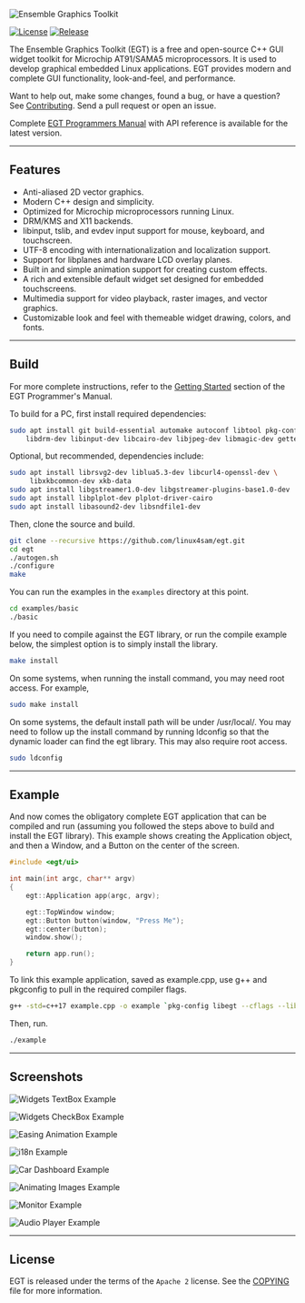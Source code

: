![Ensemble Graphics Toolkit](docs/src/logo.png)

[![License](https://img.shields.io/github/license/linux4sam/egt?style=plastic)]()
[![Release](https://img.shields.io/github/v/tag/linux4sam/egt?style=plastic)]()

The Ensemble Graphics Toolkit (EGT) is a free and open-source C++ GUI widget
toolkit for Microchip AT91/SAMA5 microprocessors.  It is used to develop
graphical embedded Linux applications.  EGT provides modern and complete GUI
functionality, look-and-feel, and performance.

Want to help out, make some changes, found a bug, or have a question?  See
[Contributing](CONTRIBUTING.md).  Send a pull request or open an issue.

Complete [EGT Programmers Manual](https://linux4sam.github.io/egt-docs/)
with API reference is available for the latest version.

***
## Features

- Anti-aliased 2D vector graphics.
- Modern C++ design and simplicity.
- Optimized for Microchip microprocessors running Linux.
- DRM/KMS and X11 backends.
- libinput, tslib, and evdev input support for mouse, keyboard, and touchscreen.
- UTF-8 encoding with internationalization and localization support.
- Support for libplanes and hardware LCD overlay planes.
- Built in and simple animation support for creating custom effects.
- A rich and extensible default widget set designed for embedded touchscreens.
- Multimedia support for video playback, raster images, and vector graphics.
- Customizable look and feel with themeable widget drawing, colors, and fonts.

***
## Build

For more complete instructions, refer to the
[Getting Started](https://linux4sam.github.io/egt-docs/started.html) section of
the EGT Programmer's Manual.

To build for a PC, first install required dependencies:

```sh
sudo apt install git build-essential automake autoconf libtool pkg-config \
    libdrm-dev libinput-dev libcairo-dev libjpeg-dev libmagic-dev gettext
```

Optional, but recommended, dependencies include:

```sh
sudo apt install librsvg2-dev liblua5.3-dev libcurl4-openssl-dev \
     libxkbcommon-dev xkb-data
sudo apt install libgstreamer1.0-dev libgstreamer-plugins-base1.0-dev
sudo apt install libplplot-dev plplot-driver-cairo
sudo apt install libasound2-dev libsndfile1-dev
```

Then, clone the source and build.

```sh
git clone --recursive https://github.com/linux4sam/egt.git
cd egt
./autogen.sh
./configure
make
```

You can run the examples in the `examples` directory at this point.

```sh
cd examples/basic
./basic
```

If you need to compile against the EGT library, or run the compile example
below, the simplest option is to simply install the library.

```sh
make install
```

On some systems, when running the install command, you may need root access.
For example,

```sh
sudo make install
```

On some systems, the default install path will be under /usr/local/.  You may
need to follow up the install command by running ldconfig so that the dynamic
loader can find the egt library.  This may also require root access.

```sh
sudo ldconfig
```

***
## Example

And now comes the obligatory complete EGT application that can be compiled and
run (assuming you followed the steps above to build and install the EGT library).
This example shows creating the Application object, and then a Window, and a
Button on the center of the screen.

```cpp
#include <egt/ui>

int main(int argc, char** argv)
{
    egt::Application app(argc, argv);

    egt::TopWindow window;
    egt::Button button(window, "Press Me");
    egt::center(button);
    window.show();

    return app.run();
}
```

To link this example application, saved as example.cpp, use g++ and pkgconfig to
pull in the required compiler flags.

```sh
g++ -std=c++17 example.cpp -o example `pkg-config libegt --cflags --libs` -pthread
```

Then, run.

```sh
./example
```

***
## Screenshots

![Widgets TextBox Example](docs/src/screenshot0.png "Widgets TextBox Example")

![Widgets CheckBox Example](docs/src/screenshot1.png "Widgets CheckBox Example")

![Easing Animation Example](docs/src/screenshot2.png "Easing Animation Example")

![i18n Example](docs/src/screenshot3.png "i18n Example")

![Car Dashboard Example](docs/src/screenshot4.png "Car Dashboard Example")

![Animating Images Example](docs/src/screenshot5.png "Animating Images Example")

![Monitor Example](docs/src/screenshot6.png "Monitor Example")

![Audio Player Example](docs/src/screenshot7.png "Audio Player Example")


***
## License

EGT is released under the terms of the `Apache 2` license. See the [COPYING](COPYING)
file for more information.

